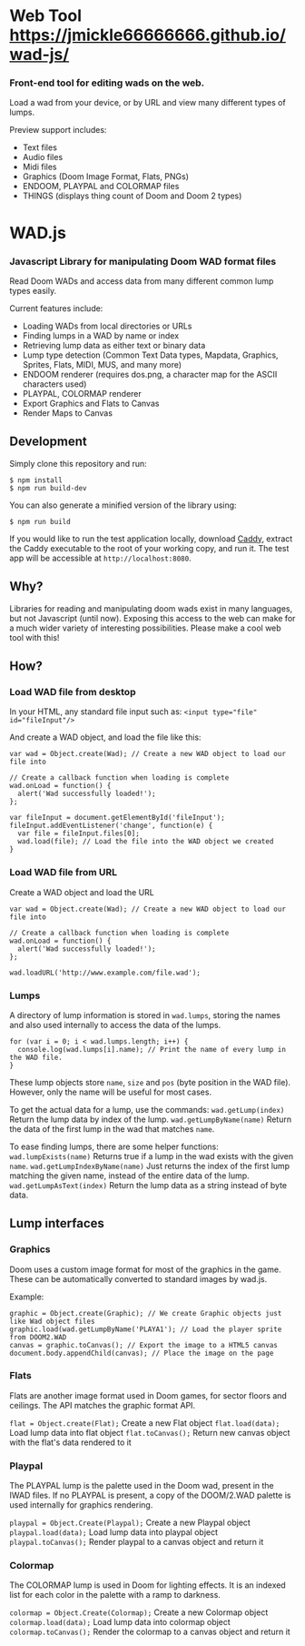 # Web Tool <https://jmickle66666666.github.io/wad-js/>

### Front-end tool for editing wads on the web.
Load a wad from your device, or by URL and view many different types of lumps.

Preview support includes:
* Text files
* Audio files
* Midi files
* Graphics (Doom Image Format, Flats, PNGs)
* ENDOOM, PLAYPAL and COLORMAP files
* THINGS (displays thing count of Doom and Doom 2 types)

# WAD.js
### Javascript Library for manipulating Doom WAD format files
Read Doom WADs and access data from many different common lump types easily. 

Current features include:
* Loading WADs from local directories or URLs
* Finding lumps in a WAD by name or index
* Retrieving lump data as either text or binary data
* Lump type detection (Common Text Data types, Mapdata, Graphics, Sprites, Flats, MIDI, MUS, and many more)
* ENDOOM renderer (requires dos.png, a character map for the ASCII characters used)
* PLAYPAL, COLORMAP renderer
* Export Graphics and Flats to Canvas
* Render Maps to Canvas

## Development

Simply clone this repository and run:

```
$ npm install
$ npm run build-dev
```

You can also generate a minified version of the library using:

```
$ npm run build
```

If you would like to run the test application locally, download [Caddy](https://caddyserver.com/), extract the Caddy executable to the root of your working copy, and run it.  The test app will be accessible at `http://localhost:8080`.

## Why?

Libraries for reading and manipulating doom wads exist in many languages, but not Javascript (until now). Exposing this access to the web can make for a much wider variety of interesting possibilities. Please make a cool web tool with this!

## How?

### Load WAD file from desktop

In your HTML, any standard file input such as:
`<input type="file" id="fileInput"/>`

And create a WAD object, and load the file like this:
```
var wad = Object.create(Wad); // Create a new WAD object to load our file into

// Create a callback function when loading is complete
wad.onLoad = function() {
  alert('Wad successfully loaded!');
};

var fileInput = document.getElementById('fileInput');
fileInput.addEventListener('change', function(e) {
  var file = fileInput.files[0];
  wad.load(file); // Load the file into the WAD object we created
}
```

### Load WAD file from URL

Create a WAD object and load the URL
```
var wad = Object.create(Wad); // Create a new WAD object to load our file into

// Create a callback function when loading is complete
wad.onLoad = function() {
  alert('Wad successfully loaded!');
}; 

wad.loadURL('http://www.example.com/file.wad');
```

### Lumps

A directory of lump information is stored in `wad.lumps`, storing the names and also used internally to access the data of the lumps.
```
for (var i = 0; i < wad.lumps.length; i++) {
  console.log(wad.lumps[i].name); // Print the name of every lump in the WAD file.
}
```

These lump objects store `name`, `size` and `pos` (byte position in the WAD file). However, only the name will be useful for most cases.

To get the actual data for a lump, use the commands:
`wad.getLump(index)` 
Return the lump data by index of the lump.
`wad.getLumpByName(name)` 
Return the data of the first lump in the wad that matches `name`.

To ease finding lumps, there are some helper functions:
`wad.lumpExists(name)` 
Returns true if a lump in the wad exists with the given `name`.
`wad.getLumpIndexByName(name)` 
Just returns the index of the first lump matching the given name, instead of the entire data of the lump.
`wad.getLumpAsText(index)` 
Return the lump data as a string instead of byte data.

## Lump interfaces

### Graphics

Doom uses a custom image format for most of the graphics in the game. These can be automatically converted to standard images by wad.js.

Example:
```
graphic = Object.create(Graphic); // We create Graphic objects just like Wad object files
graphic.load(wad.getLumpByName('PLAYA1'); // Load the player sprite from DOOM2.WAD
canvas = graphic.toCanvas(); // Export the image to a HTML5 canvas
document.body.appendChild(canvas); // Place the image on the page
```

### Flats

Flats are another image format used in Doom games, for sector floors and ceilings. The API matches the graphic format API.

`flat = Object.create(Flat);` 
Create a new Flat object
`flat.load(data);` 
Load lump data into flat object
`flat.toCanvas();` 
Return new canvas object with the flat's data rendered to it

### Playpal

The PLAYPAL lump is the palette used in the Doom wad, present in the IWAD files. If no PLAYPAL is present, a copy of the DOOM/2.WAD palette is used internally for graphics rendering.

`playpal = Object.Create(Playpal);` 
Create a new Playpal object
`playpal.load(data);` 
Load lump data into playpal object
`playpal.toCanvas();` 
Render playpal to a canvas object and return it

### Colormap

The COLORMAP lump is used in Doom for lighting effects. It is an indexed list for each color in the palette with a ramp to darkness.

`colormap = Object.Create(Colormap);` 
Create a new Colormap object
`colormap.load(data);` 
Load lump data into colormap object
`colormap.toCanvas();`
Render the colormap to a canvas object and return it
